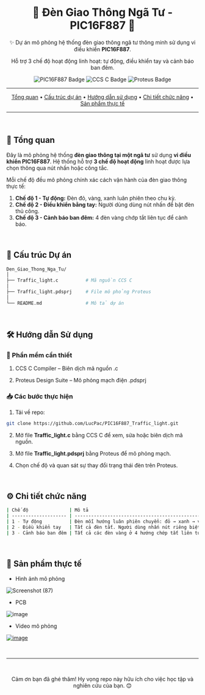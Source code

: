<div align="center">
  <h1>🚦 Đèn Giao Thông Ngã Tư - PIC16F887 🚦</h1>
  <p>✨ Dự án mô phỏng hệ thống đèn giao thông ngã tư thông minh sử dụng vi điều khiển <strong>PIC16F887</strong>.</p>
  <p>Hỗ trợ 3 chế độ hoạt động linh hoạt: tự động, điều khiển tay và cảnh báo ban đêm.</p>

  <p>
    <img src="https://img.shields.io/badge/PIC16F887-Vi%20x%E1%BB%AD%20l%C3%BD-brightgreen?style=for-the-badge&logo=microchip&logoColor=white" alt="PIC16F887 Badge">
    <img src="https://img.shields.io/badge/Ng%C3%B4n%20ng%E1%BB%AF-CCS%20C-blue?style=for-the-badge&logo=c&logoColor=white" alt="CCS C Badge">
    <img src="https://img.shields.io/badge/M%C3%B4%20ph%E1%BB%8Fng-Proteus-orange?style=for-the-badge&logo=proteus&logoColor=white" alt="Proteus Badge">
  </p>

---

  <p>
    <a href="#🚀-tổng-quan">Tổng quan</a> •
    <a href="#📁-cấu-trúc-dự-án">Cấu trúc dự án</a> •
    <a href="#🛠️-hướng-dẫn-sử-dụng">Hướng dẫn sử dụng</a> •
    <a href="#⚙️-chi-tiết-chức-năng">Chi tiết chức năng</a> •
    <a href="#🚩-sản-phẩm-thực-tế ">Sản phẩm thực tế</a>
  </p>

---
</div>

<br>

## 🚀 Tổng quan

Đây là mô phỏng hệ thống **đèn giao thông tại một ngã tư** sử dụng **vi điều khiển PIC16F887**. Hệ thống hỗ trợ **3 chế độ hoạt động** linh hoạt được lựa chọn thông qua nút nhấn hoặc công tắc.

Mỗi chế độ đều mô phỏng chính xác cách vận hành của đèn giao thông thực tế:

1. **Chế độ 1 - Tự động:** Đèn đỏ, vàng, xanh luân phiên theo chu kỳ.
2. **Chế độ 2 - Điều khiển bằng tay:** Người dùng dùng nút nhấn để bật đèn thủ công.
3. **Chế độ 3 - Cảnh báo ban đêm:** 4 đèn vàng chớp tắt liên tục để cảnh báo.

<br>

## 📁 Cấu trúc Dự án

```bash
Den_Giao_Thong_Nga_Tu/
│
├── Traffic_light.c          # Mã nguồn CCS C
│          
├── Traffic_light.pdsprj     # File mô phỏng Proteus
│  
└── README.md                # Mô tả dự án
```
<br>

## 🛠️ Hướng dẫn Sử dụng

### 🔧 Phần mềm cần thiết

1. CCS C Compiler – Biên dịch mã nguồn .c

2. Proteus Design Suite – Mô phỏng mạch điện .pdsprj

### 📥 Các bước thực hiện

1. Tải về repo:

```bash
git clone https://github.com/LucPac/PIC16F887_Traffic_light.git
```

2. Mở file **Traffic_light.c** bằng CCS C để xem, sửa hoặc biên dịch mã nguồn.

3. Mở file **Traffic_light.pdsprj** bằng Proteus để mô phỏng mạch.

4. Chọn chế độ và quan sát sự thay đổi trạng thái đèn trên Proteus.

<br>

## ⚙️ Chi tiết chức năng

```bash
| Chế độ               | Mô tả                                                                      |
| -------------------- | -------------------------------------------------------------------------- |
| 1 - Tự động          | Đèn mỗi hướng luân phiên chuyển: đỏ → xanh → vàng. Có thời gian định sẵn.  |
| 2 - Điều khiển tay   | Tất cả đèn tắt. Người dùng nhấn nút riêng biệt để bật/tắt đèn.             |
| 3 - Cảnh báo ban đêm | Tất cả các đèn vàng ở 4 hướng chớp tắt liên tục.                           |
```

<br>

## 🚩 Sản phẩm thực tế  

* Hình ảnh mô phỏng

![Screenshot (87)](https://github.com/user-attachments/assets/ab239cb8-e1cf-4113-8b71-a299691e1804)

* PCB

![image](https://github.com/user-attachments/assets/19478ecf-12cb-4888-a011-ff16d0910410)

* Video mô phỏng

[![image](https://github.com/user-attachments/assets/8d0833b3-2b20-427d-b9ea-355a20739084)](https://youtu.be/7rp6wgsRKR4)

<br>

---

<div align="center">
  <br>
  <p>Cảm ơn bạn đã ghé thăm! Hy vọng repo này hữu ích cho việc học tập và nghiên cứu của bạn. 😊</p>
  </div>
